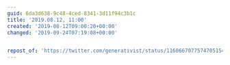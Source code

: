 ```yaml
---
guid: 6da3d638-9c48-4ced-8341-3d11f94c3b1c
title: '2019.08.12, 11:00'
created: '2019-08-12T09:00:20+00:00'
changed: '2019-09-24T07:19:08+00:00'


repost_of: 'https://twitter.com/generativist/status/1160667077574705154'
---
```


